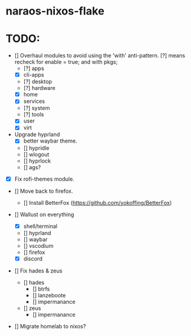 # naraos-nixos-flake

# TODO:
- [] Overhaul modules to avoid using the 'with' anti-pattern. [?] means recheck for enable = true; and with pkgs;
  - [?] apps
  - [x] cli-apps
  - [?] desktop
  - [?] hardware
  - [x] home
  - [x] services
  - [?] system
  - [?] tools
  - [x] user
  - [x] virt

- Upgrade hyprland
  - [x] better waybar theme.
  - [] hypridle
  - [] wlogout
  - [] hyprlock
  - [] ags?

- [x] Fix rofi-themes module.

- [] Move back to firefox.
  - [] Install BetterFox (https://github.com/yokoffing/BetterFox)

- [] Wallust on everything
  - [x] shell/terminal
  - [] hyprland
  - [] waybar
  - [] vscodium
  - [] firefox
  - [x] discord

- [] Fix hades & zeus
  - [] hades
    - [] btrfs
    - [] lanzeboote
    - [] impermanance
  - [] zeus
    - [] impermanance

- [] Migrate homelab to nixos?